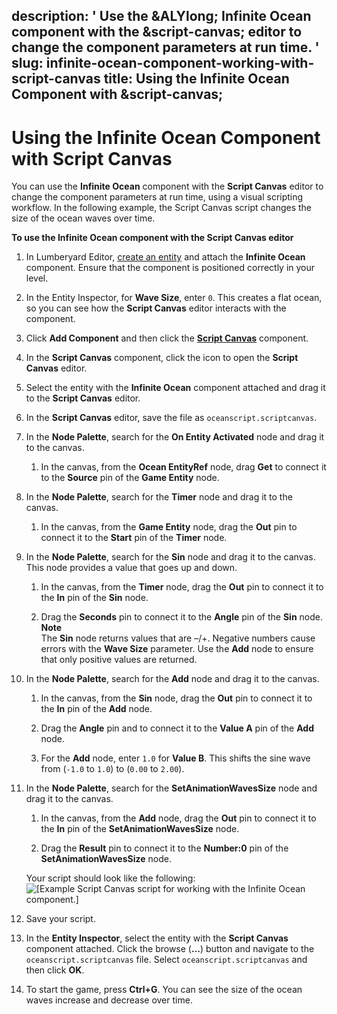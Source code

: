 description: ' Use the &ALYlong; Infinite Ocean component with the &script-canvas;
  editor to change the component parameters at run time. '
slug: infinite-ocean-component-working-with-script-canvas
title: Using the Infinite Ocean Component with &script-canvas;
---
# Using the Infinite Ocean Component with Script Canvas<a name="infinite-ocean-component-working-with-script-canvas"></a>

You can use the **Infinite Ocean** component with the **Script Canvas** editor to change the component parameters at run time, using a visual scripting workflow\. In the following example, the Script Canvas script changes the size of the ocean waves over time\.

**To use the **Infinite Ocean** component with the Script Canvas editor**

1. In Lumberyard Editor, [create an entity](creating-entity.md) and attach the **Infinite Ocean** component\. Ensure that the component is positioned correctly in your level\.

1. In the Entity Inspector, for **Wave Size**, enter `0`\. This creates a flat ocean, so you can see how the **Script Canvas** editor interacts with the component\.

1. Click **Add Component** and then click the **[Script Canvas](component-script-canvas.md)** component\.

1. In the **Script Canvas** component, click the icon to open the **Script Canvas** editor\.

1. Select the entity with the **Infinite Ocean** component attached and drag it to the **Script Canvas** editor\.

1. In the **Script Canvas** editor, save the file as `oceanscript.scriptcanvas`\.

1. In the **Node Palette**, search for the **On Entity Activated** node and drag it to the canvas\.

   1. In the canvas, from the **Ocean EntityRef** node, drag **Get** to connect it to the **Source** pin of the **Game Entity** node\.

1. In the **Node Palette**, search for the **Timer** node and drag it to the canvas\.

   1. In the canvas, from the **Game Entity** node, drag the **Out** pin to connect it to the **Start** pin of the **Timer** node\.

1. In the **Node Palette**, search for the **Sin** node and drag it to the canvas\. This node provides a value that goes up and down\.

   1. In the canvas, from the **Timer** node, drag the **Out** pin to connect it to the **In** pin of the **Sin** node\.

   1. Drag the **Seconds** pin to connect it to the **Angle** pin of the **Sin** node\.
**Note**  
The **Sin** node returns values that are –/\+\. Negative numbers cause errors with the **Wave Size** parameter\. Use the **Add** node to ensure that only positive values are returned\.

1. In the **Node Palette**, search for the **Add** node and drag it to the canvas\.

   1. In the canvas, from the **Sin** node, drag the **Out** pin to connect it to the **In** pin of the **Add** node\.

   1. Drag the **Angle** pin and to connect it to the **Value A** pin of the **Add** node\.

   1. For the **Add** node, enter `1.0` for **Value B**\. This shifts the sine wave from \(`-1.0` to `1.0`\) to \(`0.00` to `2.00`\)\.

1. In the **Node Palette**, search for the **SetAnimationWavesSize** node and drag it to the canvas\.

   1. In the canvas, from the **Add** node, drag the **Out** pin to connect it to the **In** pin of the **SetAnimationWavesSize** node\.

   1. Drag the **Result** pin to connect it to the **Number:0** pin of the **SetAnimationWavesSize** node\.

   Your script should look like the following:  
![\[Example Script Canvas script for working with the Infinite Ocean component.\]](/images/userguide/component/infiniteocean/infinite-ocean-component-example-script.png)

1. Save your script\.

1. In the **Entity Inspector**, select the entity with the **Script Canvas** component attached\. Click the browse \(**\.\.\.**\) button and navigate to the `oceanscript.scriptcanvas` file\. Select `oceanscript.scriptcanvas` and then click **OK**\.

1. To start the game, press **Ctrl\+G**\. You can see the size of the ocean waves increase and decrease over time\.